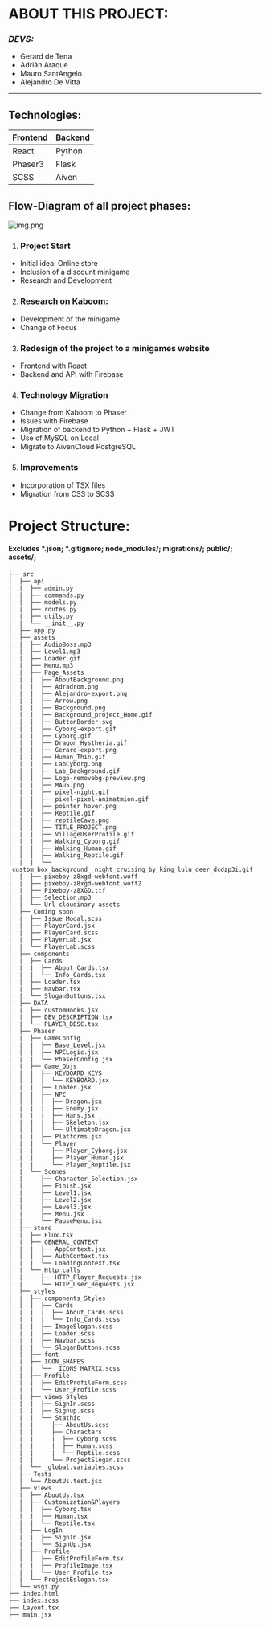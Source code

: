 # ABOUT THIS PROJECT:

### *DEVS:*

* Gerard de Tena
* Adrián Araque
* Mauro SantAngelo
* Alejandro De Vitta

-----------------------------------------------------------------------------------------

## Technologies:
	
| Frontend | Backend |
|----------|---------|
| React    | Python  |
| Phaser3  | Flask   |
| SCSS     | Aiven   |

## Flow-Diagram of all project phases:


![img.png](img.png)

1. ### Project Start

* Initial idea: Online store
* Inclusion of a discount minigame
* Research and Development

2. ### Research on Kaboom:

* Development of the minigame
* Change of Focus

3. ### Redesign of the project to a minigames website

* Frontend with React
* Backend and API with Firebase

4. ### Technology Migration

* Change from Kaboom to Phaser
* Issues with Firebase
* Migration of backend to Python + Flask + JWT
* Use of MySQL on Local
* Migrate to AivenCloud PostgreSQL

5. ### Improvements

* Incorporation of TSX files
* Migration from CSS to SCSS 


# Project Structure:
#### Excludes *.json; *.gitignore; node_modules/; migrations/; public/; assets/; 

````
├── src
|  ├── api
|  |  ├── admin.py
|  |  ├── commands.py
|  |  ├── models.py
|  |  ├── routes.py
|  |  ├── utils.py
|  |  └── __init__.py
|  ├── app.py
|  ├── assets
|  |  ├── AudioBoss.mp3
|  |  ├── Level1.mp3
|  |  ├── Loader.gif
|  |  ├── Menu.mp3
|  |  ├── Page_Assets
|  |  |  ├── AboutBackground.png
|  |  |  ├── Adradrom.png
|  |  |  ├── Alejandro-export.png
|  |  |  ├── Arrow.png
|  |  |  ├── Background.png
|  |  |  ├── Background_project_Home.gif
|  |  |  ├── ButtonBorder.svg
|  |  |  ├── Cyborg-export.gif
|  |  |  ├── Cyborg.gif
|  |  |  ├── Dragon_Hystheria.gif
|  |  |  ├── Gerard-export.png
|  |  |  ├── Human_Thin.gif
|  |  |  ├── LabCyborg.png
|  |  |  ├── Lab_Background.gif
|  |  |  ├── Logo-removebg-preview.png
|  |  |  ├── MAu5.png
|  |  |  ├── pixel-night.gif
|  |  |  ├── pixel-pixel-animatmion.gif
|  |  |  ├── pointer hover.png
|  |  |  ├── Reptile.gif
|  |  |  ├── reptileCave.png
|  |  |  ├── TITLE_PROJECT.png
|  |  |  ├── VillageUserProfile.gif
|  |  |  ├── Walking_Cyborg.gif
|  |  |  ├── Walking_Human.gif
|  |  |  ├── Walking_Reptile.gif
|  |  |  └── _custom_box_background__night_cruising_by_king_lulu_deer_dcdzp3i.gif
|  |  ├── pixeboy-z8xgd-webfont.woff
|  |  ├── pixeboy-z8xgd-webfont.woff2
|  |  ├── Pixeboy-z8XGD.ttf
|  |  ├── Selection.mp3
|  |  └── Url cloudinary assets
|  ├── Coming soon
|  |  ├── Issue_Modal.scss
|  |  ├── PlayerCard.jsx
|  |  ├── PlayerCard.scss
|  |  ├── PlayerLab.jsx
|  |  └── PlayerLab.scss
|  ├── components
|  |  ├── Cards
|  |  |  ├── About_Cards.tsx
|  |  |  └── Info_Cards.tsx
|  |  ├── Loader.tsx
|  |  ├── Navbar.tsx
|  |  └── SloganButtons.tsx
|  ├── DATA
|  |  ├── customHooks.jsx
|  |  ├── DEV_DESCRIPTION.tsx
|  |  └── PLAYER_DESC.tsx
|  ├── Phaser
|  |  ├── GameConfig
|  |  |  ├── Base_Level.jsx
|  |  |  ├── NPCLogic.jsx
|  |  |  └── PhaserConfig.jsx
|  |  ├── Game_Objs
|  |  |  ├── KEYBOARD_KEYS
|  |  |  |  └── KEYBOARD.jsx
|  |  |  ├── Loader.jsx
|  |  |  ├── NPC
|  |  |  |  ├── Dragon.jsx
|  |  |  |  ├── Enemy.jsx
|  |  |  |  ├── Hans.jsx
|  |  |  |  ├── Skeleton.jsx
|  |  |  |  └── UltimateDragon.jsx
|  |  |  ├── Platforms.jsx
|  |  |  └── Player
|  |  |     ├── Player_Cyborg.jsx
|  |  |     ├── Player_Human.jsx
|  |  |     └── Player_Reptile.jsx
|  |  └── Scenes
|  |     ├── Character_Selection.jsx
|  |     ├── Finish.jsx
|  |     ├── Level1.jsx
|  |     ├── Level2.jsx
|  |     ├── Level3.jsx
|  |     ├── Menu.jsx
|  |     └── PauseMenu.jsx
|  ├── store
|  |  ├── Flux.tsx
|  |  ├── GENERAL_CONTEXT
|  |  |  ├── AppContext.jsx
|  |  |  ├── AuthContext.tsx
|  |  |  └── LoadingContext.tsx
|  |  └── Http_calls
|  |     ├── HTTP_Player_Requests.jsx
|  |     └── HTTP_User_Requests.jsx
|  ├── styles
|  |  ├── components_Styles
|  |  |  ├── Cards
|  |  |  |  ├── About_Cards.scss
|  |  |  |  └── Info_Cards.scss
|  |  |  ├── ImageSlogan.scss
|  |  |  ├── Loader.scss
|  |  |  ├── Navbar.scss
|  |  |  └── SloganButtons.scss
|  |  ├── font
|  |  ├── ICON_SHAPES
|  |  |  └── _ICONS_MATRIX.scss
|  |  ├── Profile
|  |  |  ├── EditProfileForm.scss
|  |  |  └── User_Profile.scss
|  |  ├── views_Styles
|  |  |  ├── SignIn.scss
|  |  |  ├── Signup.scss
|  |  |  └── Stathic
|  |  |     ├── AboutUs.scss
|  |  |     ├── Characters
|  |  |     |  ├── Cyborg.scss
|  |  |     |  ├── Human.scss
|  |  |     |  └── Reptile.scss
|  |  |     └── ProjectSlogan.scss
|  |  └── _global.variables.scss
|  ├── Tests
|  |  └── AboutUs.test.jsx
|  ├── views
|  |  ├── AboutUs.tsx
|  |  ├── Customization&Players
|  |  |  ├── Cyborg.tsx
|  |  |  ├── Human.tsx
|  |  |  └── Reptile.tsx
|  |  ├── LogIn
|  |  |  ├── SignIn.jsx
|  |  |  └── SignUp.jsx
|  |  ├── Profile
|  |  |  ├── EditProfileForm.tsx
|  |  |  ├── ProfileImage.tsx
|  |  |  └── User_Profile.tsx
|  |  └── ProjectEslogan.tsx
|  └── wsgi.py
├── index.html
├── index.scss
├── Layout.tsx
├── main.jsx

